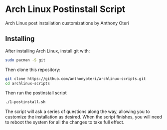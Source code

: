 # Arch Linux Postinstall Script

Arch Linux post installation customizations by Anthony Oteri

## Installing

After installing Arch Linux, install git with:

~~~sh
sudo pacman -S git
~~~

Then clone this repository:

~~~sh
git clone https://github.com/anthonyoteri/archlinux-scripts.git
cd archlinux-scripts
~~~

Then run the postinstall script

~~~sh
./1-postinstall.sh
~~~

The script will ask a series of questions along the way, allowing you to
customize the installation as desired.  When the script finishes, you will
need to reboot the system for all the changes to take full effect.

